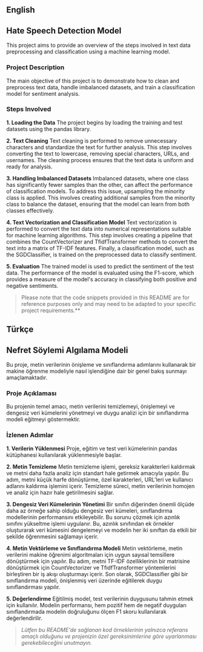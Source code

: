 ## English
## Hate Speech Detection Model
This project aims to provide an overview of the steps involved in text data preprocessing and classification using a machine learning model.

### Project Description
The main objective of this project is to demonstrate how to clean and preprocess text data, handle imbalanced datasets, and train a classification model for sentiment analysis.

### Steps Involved
**1. Loading the Data**
The project begins by loading the training and test datasets using the pandas library.

**2. Text Cleaning**
Text cleaning is performed to remove unnecessary characters and standardize the text for further analysis. This step involves converting the text to lowercase, removing special characters, URLs, and usernames. The cleaning process ensures that the text data is uniform and ready for analysis.

**3. Handling Imbalanced Datasets**
Imbalanced datasets, where one class has significantly fewer samples than the other, can affect the performance of classification models. To address this issue, upsampling the minority class is applied. This involves creating additional samples from the minority class to balance the dataset, ensuring that the model can learn from both classes effectively.

**4. Text Vectorization and Classification Model**
Text vectorization is performed to convert the text data into numerical representations suitable for machine learning algorithms. This step involves creating a pipeline that combines the CountVectorizer and TfidfTransformer methods to convert the text into a matrix of TF-IDF features. Finally, a classification model, such as the SGDClassifier, is trained on the preprocessed data to classify sentiment.

**5. Evaluation**
The trained model is used to predict the sentiment of the test data. The performance of the model is evaluated using the F1-score, which provides a measure of the model's accuracy in classifying both positive and negative sentiments.

> Please note that the code snippets provided in this README are for reference purposes only and may need to be adapted to your specific project requirements.**


## Türkçe
## Nefret Söylemi Algılama Modeli
Bu proje, metin verilerinin önişleme ve sınıflandırma adımlarını kullanarak bir makine öğrenme modeliyle nasıl işlendiğine dair bir genel bakış sunmayı amaçlamaktadır.

### Proje Açıklaması
Bu projenin temel amacı, metin verilerini temizlemeyi, önişlemeyi ve dengesiz veri kümelerini yönetmeyi ve duygu analizi için bir sınıflandırma modeli eğitmeyi göstermektir.

### İzlenen Adımlar
**1. Verilerin Yüklenmesi**
Proje, eğitim ve test veri kümelerinin pandas kütüphanesi kullanılarak yüklenmesiyle başlar.

**2. Metin Temizleme**
Metin temizleme işlemi, gereksiz karakterleri kaldırmak ve metni daha fazla analiz için standart hale getirmek amacıyla yapılır. Bu adım, metni küçük harfe dönüştürme, özel karakterleri, URL'leri ve kullanıcı adlarını kaldırma işlemini içerir. Temizleme süreci, metin verilerinin homojen ve analiz için hazır hale getirilmesini sağlar.

**3. Dengesiz Veri Kümelerinin Yönetimi**
Bir sınıfın diğerinden önemli ölçüde daha az örneğe sahip olduğu dengesiz veri kümeleri, sınıflandırma modellerinin performansını etkileyebilir. Bu sorunu çözmek için azınlık sınıfını yükseltme işlemi uygulanır. Bu, azınlık sınıfından ek örnekler oluşturarak veri kümesini dengelemeyi ve modelin her iki sınıftan da etkili bir şekilde öğrenmesini sağlamayı içerir.

**4. Metin Vektörleme ve Sınıflandırma Modeli**
Metin vektörleme, metin verilerini makine öğrenimi algoritmaları için uygun sayısal temsillere dönüştürmek için yapılır. Bu adım, metni TF-IDF özelliklerinin bir matrisine dönüştürmek için CountVectorizer ve TfidfTransformer yöntemlerini birleştiren bir iş akışı oluşturmayı içerir. Son olarak, SGDClassifier gibi bir sınıflandırma modeli, önişlenmiş veri üzerinde eğitilerek duygu sınıflandırması yapılır.

**5. Değerlendirme**
Eğitilmiş model, test verilerinin duygusunu tahmin etmek için kullanılır. Modelin performansı, hem pozitif hem de negatif duyguları sınıflandırmada modelin doğruluğunu ölçen F1 skoru kullanılarak değerlendirilir.

> *Lütfen bu README'de sağlanan kod örneklerinin yalnızca referans amaçlı olduğunu ve projenizin özel gereksinimlerine göre uyarlanması gerekebileceğini unutmayın.*
